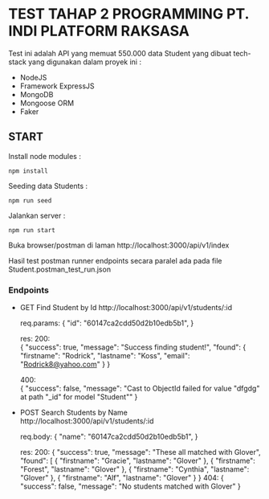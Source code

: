 # TEST TAHAP 2 PROGRAMMING PT. INDI PLATFORM RAKSASA

Test ini adalah API yang memuat 550.000 data Student yang dibuat tech-stack yang digunakan dalam proyek ini :
+ NodeJS
+ Framework ExpressJS
+ MongoDB
+ Mongoose ORM
+ Faker

## START

Install node modules :

    npm install

Seeding data Students :

    npm run seed

Jalankan server :

    npm run start

Buka browser/postman di laman http://localhost:3000/api/v1/index

Hasil test postman runner endpoints secara paralel ada pada file Student.postman_test_run.json

### Endpoints

+   GET Find Student by Id
    http://localhost:3000/api/v1/students/:id

    req.params:
    {
    "id": "60147ca2cdd50d2b10edb5b1",
    }

    res:
    200:  
        {
            "success": true,
            "message": "Success finding student!",
            "found": {
                "firstname": "Rodrick",
                "lastname": "Koss",
                "email": "Rodrick8@yahoo.com"
                }
        }

    400:  
        {
            "success": false,
            "message": "Cast to ObjectId failed for value \"dfgdg\" at path \"_id\" for model \"Student\""
        }
    
+   POST Search Students by Name
    http://localhost:3000/api/v1/students/:id
    
    req.body:
    {
    "name": "60147ca2cdd50d2b10edb5b1",
    }

    res:
    200:
        {
            "success": true,
            "message": "These all matched with Glover",
            "found": [
                {
                    "firstname": "Gracie",
                    "lastname": "Glover"
                },
                {
                    "firstname": "Forest",
                    "lastname": "Glover"
                },
                {
                    "firstname": "Cynthia",
                    "lastname": "Glover"
                },
                {
                    "firstname": "Alf",
                    "lastname": "Glover"
                }
        }
    404:
        {
            "success": false,
            "message": "No students matched with Glover"
        }